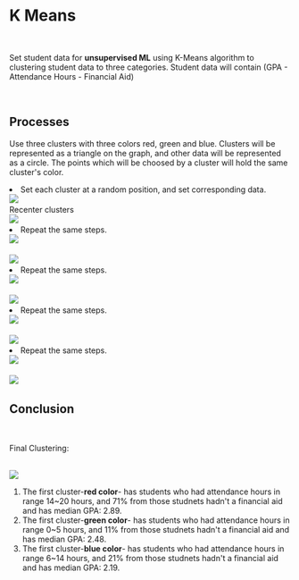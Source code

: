<h1> K Means </h1>
</br>
<p>Set student data for <b>unsupervised ML</b> using K-Means algorithm to clustering student data to three categories. Student data will contain (GPA - Attendance Hours - Financial Aid)</p>
</br>
<h2>Processes</h2>
<p>Use three clusters with three colors red, green and blue. Clusters will be represented as a triangle on the graph, and other data will be represented as a circle. The points which will be choosed by a cluster will hold the same cluster's color.

<ui>
  <li>
    Set each cluster at a random position, and set corresponding data.
    </br>
      <img src="https://i.imgur.com/lGdWS52.png"/>
    </br>
    Recenter clusters
    </br>
      <img src="https://i.imgur.com/a9ePI0F.png"/>
    </br>
  </li>
  <li>Repeat the same steps.
    </br>
      <img src="https://i.imgur.com/jEGx5HF.png"/>
    </br>
    </br>
      <img src="https://i.imgur.com/Fpwr2KW.png"/>
    </br>
  </li>
  <li>Repeat the same steps.
    </br>
      <img src="https://i.imgur.com/rv1kP8Z.png"/>
    </br>
    </br>
      <img src="https://i.imgur.com/8OUxxcR.png"/>
    </br>
  </li>
  <li>Repeat the same steps.
    </br>
      <img src="https://i.imgur.com/sYkTmlz.png"/>
    </br>
    </br>
      <img src="https://i.imgur.com/jkeWYvw.png"/>
    </br>
  </li>
  <li>Repeat the same steps.
    </br>
      <img src="https://i.imgur.com/AqSnPbr.png"/>
    </br>
    </br>
      <img src="https://i.imgur.com/1qjwCEV.png"/>
    </br>
  </li>
</ui>

<h2>Conclusion</h2>
</br>
<p>Final Clustering:</p>
</br>
<img src="https://i.imgur.com/kqPJuvd.png"/>
</br>
<ol>
<li>The first cluster-<b>red color</b>- has students who had attendance hours in range 14~20 hours, and  71% from those studnets hadn't a financial aid and has median GPA: 2.89.</li>
<li>The first cluster-<b>green color</b>- has students who had attendance hours in range 0~5 hours, and  11% from those studnets hadn't a financial aid and has median GPA: 2.48.</li>
<li>The first cluster-<b>blue color</b>- has students who had attendance hours in range 6~14 hours, and  21% from those studnets hadn't a financial aid and has median GPA: 2.19.</li>
</ol> 


